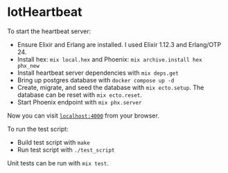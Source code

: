 # IotHeartbeat

To start the heartbeat server:

  * Ensure Elixir and Erlang are installed. I used Elixir 1.12.3 and Erlang/OTP 24.
  * Install hex: `mix local.hex` and Phoenix: `mix archive.install hex phx_new`
  * Install heartbeat server dependencies with `mix deps.get`
  * Bring up postgres database with `docker compose up -d`
  * Create, migrate, and seed the database with `mix ecto.setup`. The database can be reset with `mix ecto.reset`.
  * Start Phoenix endpoint with `mix phx.server`

Now you can visit [`localhost:4000`](http://localhost:4000) from your browser.

To run the test script:

  * Build test script with `make`
  * Run test script with `./test_script`

Unit tests can be run with `mix test`.